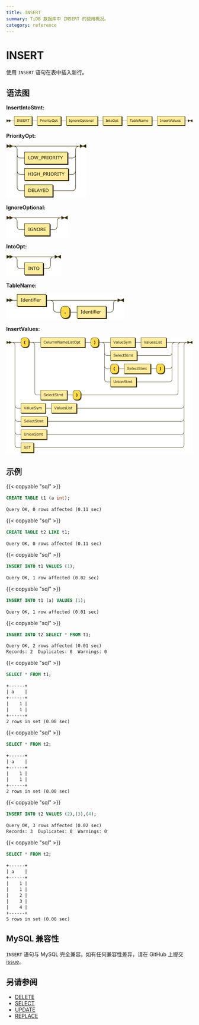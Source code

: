 ```yaml
---
title: INSERT
summary: TiDB 数据库中 INSERT 的使用概况。
category: reference
---
```


# INSERT

使用 `INSERT` 语句在表中插入新行。

## 语法图

**InsertIntoStmt:**

![InsertIntoStmt](/media/sqlgram/InsertIntoStmt.png)

**PriorityOpt:**

![PriorityOpt](/media/sqlgram/PriorityOpt.png)

**IgnoreOptional:**

![IgnoreOptional](/media/sqlgram/IgnoreOptional.png)

**IntoOpt:**

![IntoOpt](/media/sqlgram/IntoOpt.png)

**TableName:**

![TableName](/media/sqlgram/TableName.png)

**InsertValues:**

![InsertValues](/media/sqlgram/InsertValues.png)

## 示例

{{< copyable "sql" >}}

```sql
CREATE TABLE t1 (a int);
```

```
Query OK, 0 rows affected (0.11 sec)
```

{{< copyable "sql" >}}

```sql
CREATE TABLE t2 LIKE t1;
```

```
Query OK, 0 rows affected (0.11 sec)
```

{{< copyable "sql" >}}

```sql
INSERT INTO t1 VALUES (1);
```

```
Query OK, 1 row affected (0.02 sec)
```

{{< copyable "sql" >}}

```sql
INSERT INTO t1 (a) VALUES (1);
```

```
Query OK, 1 row affected (0.01 sec)
```

{{< copyable "sql" >}}

```sql
INSERT INTO t2 SELECT * FROM t1;
```

```
Query OK, 2 rows affected (0.01 sec)
Records: 2  Duplicates: 0  Warnings: 0
```

{{< copyable "sql" >}}

```sql
SELECT * FROM t1;
```

```
+------+
| a    |
+------+
|    1 |
|    1 |
+------+
2 rows in set (0.00 sec)
```

{{< copyable "sql" >}}

```sql
SELECT * FROM t2;
```

```
+------+
| a    |
+------+
|    1 |
|    1 |
+------+
2 rows in set (0.00 sec)
```

{{< copyable "sql" >}}

```sql
INSERT INTO t2 VALUES (2),(3),(4);
```

```
Query OK, 3 rows affected (0.02 sec)
Records: 3  Duplicates: 0  Warnings: 0
```

{{< copyable "sql" >}}

```sql
SELECT * FROM t2;
```

```
+------+
| a    |
+------+
|    1 |
|    1 |
|    2 |
|    3 |
|    4 |
+------+
5 rows in set (0.00 sec)
```

## MySQL 兼容性

`INSERT` 语句与 MySQL 完全兼容。如有任何兼容性差异，请在 GitHub 上提交 [issue](/report-issue.md)。

## 另请参阅

* [DELETE](/reference/sql/statements/delete.md)
* [SELECT](/reference/sql/statements/select.md)
* [UPDATE](/reference/sql/statements/update.md)
* [REPLACE](/reference/sql/statements/replace.md)
